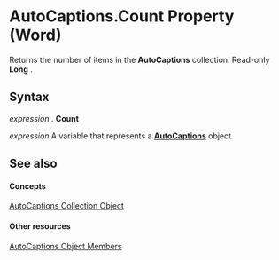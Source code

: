 
# AutoCaptions.Count Property (Word)

Returns the number of items in the  **AutoCaptions** collection. Read-only **Long** .


## Syntax

 _expression_ . **Count**

 _expression_ A variable that represents a **[AutoCaptions](da4bd001-8f4c-28c9-4f46-a5a6499000a8.md)** object.


## See also


#### Concepts


[AutoCaptions Collection Object](da4bd001-8f4c-28c9-4f46-a5a6499000a8.md)
#### Other resources


[AutoCaptions Object Members](cff144e8-cb63-f4aa-06d6-307fcb3f5113.md)
